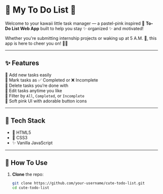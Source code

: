 # 🌷 My To Do List 💖

Welcome to your kawaii little task manager — a pastel-pink inspired 💅 **To-Do List Web App** built to help you stay ✨ organized ✨ and motivated!

Whether you're submitting internship projects or waking up at 5 A.M. 🌅, this app is here to cheer you on! 💪💕

---

## ✨ Features

🌼 Add new tasks easily  
🎀 Mark tasks as ✅ Completed or ❌ Incomplete  
🧽 Delete tasks you’re done with  
📓 Edit tasks anytime you like  
🎯 Filter by `All`, `Completed`, or `Incomplete`  
🌸 Soft pink UI with adorable button icons  

---



## 🧁 Tech Stack

- 🧾 HTML5  
- 🎨 CSS3  
- ✨ Vanilla JavaScript  

---

## 🌈 How To Use

1. **Clone** the repo:  
   ```bash
   git clone https://github.com/your-username/cute-todo-list.git
   cd cute-todo-list
